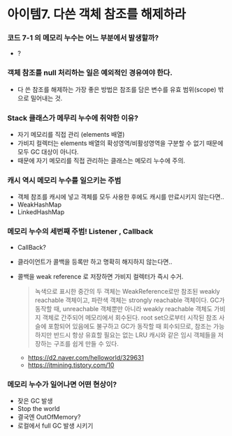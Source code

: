 # 아이템7. 다쓴 객체 참조를 해제하라

### 코드 7-1 의 메모리 누수는 어느 부분에서 발생할까?
  - ?
  
### 객체 참조를 null 처리하는 일은 예외적인 경유여야 한다.
  - 다 쓴 참조를 해제하는 가장 좋은 방법은 참조를 담은 변수를 유효 범위(scope) 밖으로 밀어내는 것.
  
### Stack 클래스가 메무리 누수에 취약한 이유?
  - 자기 메모리를 직접 관리 (elements 배열)
  - 가비지 컬렉터는 elements 배열의 확성영역/비활성영역을 구분할 수 없기 때문에 모두 GC 대상이 아니다.
  - 때문에 자기 메모리를 직접 관리하는 클래스는 메모리 누수에 주의.
  
### 캐시 역시 메모리 누수를 일으키는 주범
  - 객체 참조를 캐시에 넣고 객체를 모두 사용한 후에도 캐시를 만료시키지 않는다면..
  - WeakHashMap
  - LinkedHashMap
  
### 메모리 누수의 세번째 주범! Listener , Callback
  - CallBack?
  - 클라이언트가 콜백을 등록만 하고 명확히 해지하지 않는다면..
  - 콜백을 weak reference 로 저장하면 가비지 컬렉터가 즉시 수거.

    > 녹색으로 표시한 중간의 두 객체는 WeakReference로만 참조된 weakly reachable 객체이고, 파란색 객체는 strongly reachable 객체이다. GC가 동작할 때, unreachable 객체뿐만 아니라 weakly reachable 객체도 가비지 객체로 간주되어 메모리에서 회수된다. root set으로부터 시작된 참조 사슬에 포함되어 있음에도 불구하고 GC가 동작할 때 회수되므로, 참조는 가능하지만 반드시 항상 유효할 필요는 없는 LRU 캐시와 같은 임시 객체들을 저장하는 구조를 쉽게 만들 수 있다.
    - https://d2.naver.com/helloworld/329631
    - https://itmining.tistory.com/10
    


### 메모리 누수가 일어나면 어떤 현상이?
  - 잦은 GC 발생
  - Stop the world
  - 결국엔 OutOfMemory?
  - 로컬에서 full GC 발생 시키기